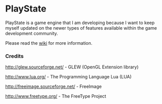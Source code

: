 PlayState
========

PlayState is a game engine that I am developing because I want to keep myself updated on the newer types of features available within the game development community.

Please read the [wiki](https://github.com/perandersson/playstate/wiki) for more information.

### Credits

http://glew.sourceforge.net/ - GLEW (OpenGL Extension library)

http://www.lua.org/ - The Programming Language Lua (LUA)

http://freeimage.sourceforge.net/ - FreeImage

http://www.freetype.org/ - The FreeType Project